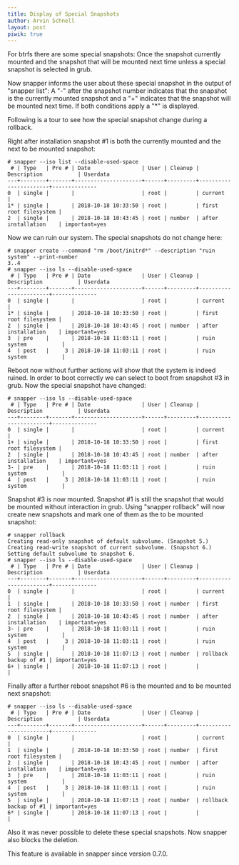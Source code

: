 ```yaml
---
title: Display of Special Snapshots
author: Arvin Schnell
layout: post
piwik: true
---
```


For btrfs there are some special snapshots: Once the snapshot
currently mounted and the snapshot that will be mounted next time
unless a special snapshot is selected in grub.

Now snapper informs the user about these special snapshot in the
output of "snapper list": A "-" after the snapshot number indicates
that the snapshot is the currently mounted snapshot and a "+"
indicates that the snapshot will be mounted next time. If both
conditions apply a "*" is displayed.

Following is a tour to see how the special snapshot change during a
rollback.

Right after installation snapshot #1 is both the currently mounted and
the next to be mounted snapshot:

~~~
# snapper --iso list --disable-used-space
 # | Type   | Pre # | Date                | User | Cleanup | Description           | Userdata     
---+--------+-------+---------------------+------+---------+-----------------------+--------------
0  | single |       |                     | root |         | current               |              
1* | single |       | 2018-10-18 10:33:50 | root |         | first root filesystem |              
2  | single |       | 2018-10-18 10:43:45 | root | number  | after installation    | important=yes
~~~

Now we can ruin our system. The special snapshots do not change here:

~~~
# snapper create --command "rm /boot/initrd*" --description "ruin system" --print-number
3..4
# snapper --iso ls --disable-used-space
 # | Type   | Pre # | Date                | User | Cleanup | Description           | Userdata     
---+--------+-------+---------------------+------+---------+-----------------------+--------------
0  | single |       |                     | root |         | current               |              
1* | single |       | 2018-10-18 10:33:50 | root |         | first root filesystem |              
2  | single |       | 2018-10-18 10:43:45 | root | number  | after installation    | important=yes
3  | pre    |       | 2018-10-18 11:03:11 | root |         | ruin system           |              
4  | post   |     3 | 2018-10-18 11:03:11 | root |         | ruin system           |              
~~~

Reboot now without further actions will show that the system is indeed
ruined. In order to boot correctly we can select to boot from snapshot
#3 in grub. Now the special snapshot have changed:

~~~
# snapper --iso ls --disable-used-space
 # | Type   | Pre # | Date                | User | Cleanup | Description           | Userdata     
---+--------+-------+---------------------+------+---------+-----------------------+--------------
0  | single |       |                     | root |         | current               |              
1+ | single |       | 2018-10-18 10:33:50 | root |         | first root filesystem |              
2  | single |       | 2018-10-18 10:43:45 | root | number  | after installation    | important=yes
3- | pre    |       | 2018-10-18 11:03:11 | root |         | ruin system           |              
4  | post   |     3 | 2018-10-18 11:03:11 | root |         | ruin system           |              
~~~

Snapshot #3 is now mounted. Snapshot #1 is still the snapshot that
would be mounted without interaction in grub. Using "snapper rollback"
will now create new snapshots and mark one of them as the to be
mounted snapshot:

~~~
# snapper rollback
Creating read-only snapshot of default subvolume. (Snapshot 5.)
Creating read-write snapshot of current subvolume. (Snapshot 6.)
Setting default subvolume to snapshot 6.
# snapper --iso ls --disable-used-space
 # | Type   | Pre # | Date                | User | Cleanup | Description           | Userdata     
---+--------+-------+---------------------+------+---------+-----------------------+--------------
0  | single |       |                     | root |         | current               |              
1  | single |       | 2018-10-18 10:33:50 | root | number  | first root filesystem |              
2  | single |       | 2018-10-18 10:43:45 | root | number  | after installation    | important=yes
3- | pre    |       | 2018-10-18 11:03:11 | root |         | ruin system           |              
4  | post   |     3 | 2018-10-18 11:03:11 | root |         | ruin system           |              
5  | single |       | 2018-10-18 11:07:13 | root | number  | rollback backup of #1 | important=yes
6+ | single |       | 2018-10-18 11:07:13 | root |         |                       |              
~~~

Finally after a further reboot snapshot #6 is the mounted and to be
mounted next snapshot:

~~~
# snapper --iso ls --disable-used-space
 # | Type   | Pre # | Date                | User | Cleanup | Description           | Userdata     
---+--------+-------+---------------------+------+---------+-----------------------+--------------
0  | single |       |                     | root |         | current               |              
1  | single |       | 2018-10-18 10:33:50 | root | number  | first root filesystem |              
2  | single |       | 2018-10-18 10:43:45 | root | number  | after installation    | important=yes
3  | pre    |       | 2018-10-18 11:03:11 | root |         | ruin system           |              
4  | post   |     3 | 2018-10-18 11:03:11 | root |         | ruin system           |              
5  | single |       | 2018-10-18 11:07:13 | root | number  | rollback backup of #1 | important=yes
6* | single |       | 2018-10-18 11:07:13 | root |         |                       |              
~~~

Also it was never possible to delete these special snapshots. Now snapper
also blocks the deletion.

This feature is available in snapper since version 0.7.0.
